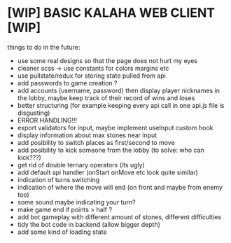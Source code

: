 # [WIP] BASIC KALAHA WEB CLIENT [WIP]

things to do in the future:

- use some real designs so that the page does not hurt my eyes
- cleaner scss -> use constants for colors margins etc
- use pullstate/redux for storing state pulled from api
- add passwords to game creation ?
- add accounts (username, password) then display player nicknames in the lobby, maybe keep track of their record of wins and loses
- better structuring (for example keeping every api call in one api.js file is disgusting)
- ERROR HANDLING!!!
- export validators for input, maybe implement useInput custom hook
- display information about max stones near input
- add posibility to switch places as first/second to move
- add posibility to kick someone from the lobby (to solve: who can kick???)
- get rid of double ternary operators (its ugly)
- add default api handler (onStart onMove etc look quite similar)
- indication of turns switching
- indication of where the move will end (on front and maybe from enemy too)
- some sound maybe indicating your turn?
- make game end if points > half ?
- add bot gameplay with different amount of stones, different difficulties
- tidy the bot code in backend (allow bigger depth)
- add some kind of loading state
